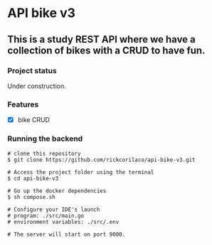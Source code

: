 # API bike v3
## This is a study REST API where we have a collection of bikes with a CRUD to have fun.

### Project status
Under construction.

### Features
- [x] bike CRUD

### Running the backend
```
# clone this repository
$ git clone https://github.com/rickcorilaco/api-bike-v3.git

# Access the project folder using the terminal
$ cd api-bike-v3

# Go up the docker dependencies
$ sh compose.sh

# Configure your IDE's launch
# program: ./src/main.go
# environment variables: ./src/.env

# The server will start on port 9000.
```